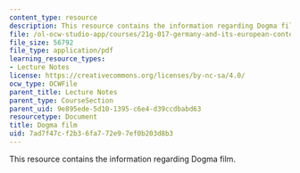 ```yaml
---
content_type: resource
description: This resource contains the information regarding Dogma film.
file: /ol-ocw-studio-app/courses/21g-017-germany-and-its-european-context-fall-2002/7ad7f47cf2b36fa772e97ef0b203d8b3_MIT21G_017F02_lec_10_2.pdf
file_size: 56792
file_type: application/pdf
learning_resource_types:
- Lecture Notes
license: https://creativecommons.org/licenses/by-nc-sa/4.0/
ocw_type: OCWFile
parent_title: Lecture Notes
parent_type: CourseSection
parent_uid: 9e895ede-5d10-1395-c6e4-d39ccdbabd63
resourcetype: Document
title: Dogma film
uid: 7ad7f47c-f2b3-6fa7-72e9-7ef0b203d8b3
---
```

This resource contains the information regarding Dogma film.